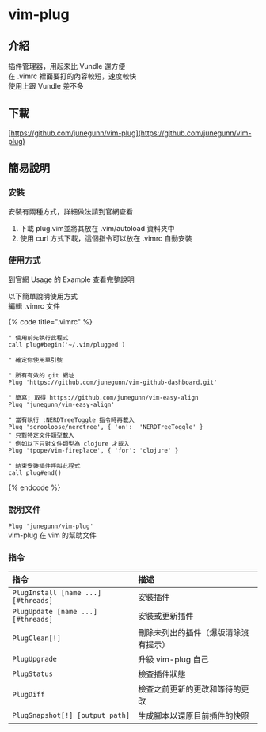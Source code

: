 # vim-plug

## 介紹

插件管理器，用起來比 Vundle 還方便  
在 .vimrc 裡面要打的內容較短，速度較快  
使用上跟 Vundle 差不多

## 下載

[https://github.com/junegunn/vim-plug](https://github.com/junegunn/vim-plug)

## 簡易說明

### 安裝

安裝有兩種方式，詳細做法請到官網查看

1. 下載 plug.vim並將其放在 .vim/autoload 資料夾中
2. 使用 curl 方式下載，這個指令可以放在 .vimrc 自動安裝

### 使用方式

到官網 Usage 的 Example 查看完整說明

以下簡單說明使用方式  
編輯 .vimrc 文件

{% code title=".vimrc" %}
```text
" 使用前先執行此程式
call plug#begin('~/.vim/plugged')

" 確定你使用單引號

" 所有有效的 git 網址
Plug 'https://github.com/junegunn/vim-github-dashboard.git'

" 簡寫; 取得 https://github.com/junegunn/vim-easy-align
Plug 'junegunn/vim-easy-align'

" 當有執行 :NERDTreeToggle 指令時再載入
Plug 'scrooloose/nerdtree', { 'on':  'NERDTreeToggle' }
" 只對特定文件類型載入
" 例如以下只對文件類型為 clojure 才載入
Plug 'tpope/vim-fireplace', { 'for': 'clojure' }

" 結束安裝插件呼叫此程式
call plug#end()
```
{% endcode %}

### 說明文件

`Plug 'junegunn/vim-plug'`  
vim-plug 在 vim 的幫助文件

### 指令

| 指令 | 描述 |
| :--- | :--- |
| `PlugInstall [name ...] [#threads]` | 安裝插件 |
| `PlugUpdate [name ...] [#threads]` | 安裝或更新插件 |
| `PlugClean[!]` | 刪除未列出的插件（爆版清除沒有提示） |
| `PlugUpgrade` | 升級 vim-plug 自己 |
| `PlugStatus` | 檢查插件狀態 |
| `PlugDiff` | 檢查之前更新的更改和等待的更改 |
| `PlugSnapshot[!] [output path]` | 生成腳本以還原目前插件的快照 |

